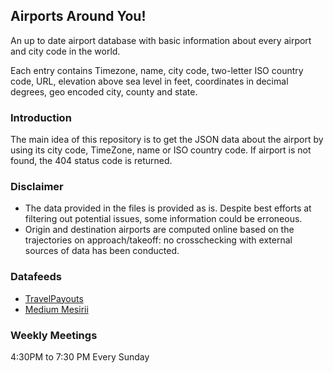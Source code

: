 <h2>Airports Around You!</h2>

An up to date airport database with basic information about every airport and city code in the world.  
<p>
Each entry contains Timezone, name, city code, two-letter ISO country code, URL, elevation above sea level in feet, coordinates in decimal degrees, geo encoded city, county and state.
</p>

<h3>Introduction</h3>

The main idea of this repository is to get the JSON data about the airport by using its city code, TimeZone, name or ISO country code. 
If airport is not found, the 404 status code is returned.


<h3>Disclaimer</h3>
<ul>
<li>The data provided in the files is provided as is. Despite best efforts at filtering out potential issues, some information could be erroneous.</li>

<li>Origin and destination airports are computed online based on the trajectories on approach/takeoff: no crosschecking with external sources of data has been conducted. </li>
</ul>



<h3>Datafeeds</h3>
<ul>
<li>
<a href="https://support.travelpayouts.com/hc/en-us/articles/360018907280-Data-in-json-format#data_of_airline">TravelPayouts</a>
</li>
<li>
<a href="https://medium.com/@mesirii/the-airport-graph-42bee8a12b85">Medium Mesirii</a>
</li>

</ul>


<h3>Weekly Meetings</h3>
4:30PM to 7:30 PM Every Sunday

